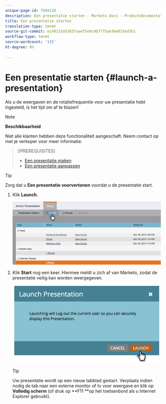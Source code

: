 ```yaml
---
unique-page-id: 7504120
description: Een presentatie starten - Marketo Docs - Productdocumentatie
title: Een presentatie starten
translation-type: tm+mt
source-git-commit: e149133a5383faaef5e9c9b7775ae36e633ed7b1
workflow-type: tm+mt
source-wordcount: '115'
ht-degree: 0%

---
```



# Een presentatie starten {#launch-a-presentation}

Als u de weergaven en de rotatiefrequentie voor uw presentatie hebt ingesteld, is het tijd om af te blazen!

>[!NOTE]
>
>**Beschikbaarheid**
>
>Niet alle klanten hebben deze functionaliteit aangeschaft. Neem contact op met je verkoper voor meer informatie.

>[!PREREQUISITES]
>
>* [Een presentatie maken](create-a-presentation.md)
>* [Een presentatie aanpassen](customize-a-presentation.md)

>



>[!TIP]
>
>Zorg dat u **Een presentatie voorvertonen** voordat u de presentatie start.

1. Klik **Launch**.

   ![](assets/image2015-3-20-14-3a4-3a18.png)

1. Klik **Start** nog een keer. Hiermee meldt u zich af van Marketo, zodat de presentatie veilig kan worden weergegeven.

   ![](assets/image2015-3-20-14-3a5-3a34.png)

   >[!TIP]
   >
   >Uw presentatie wordt op een nieuw tabblad gestart. Verplaats indien nodig de tab naar een externe monitor of tv voor weergave en klik op **Volledig scherm** (of druk op **F11 **op het toetsenbord als u Internet Explorer gebruikt).

